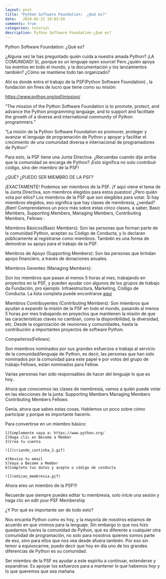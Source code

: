 ```yaml
---
layout: post
title: "Python Software Foundation:  ¿Qué es?"
date:   2020-05-21 19:02:59
comments: true
categories: tutorial
description: Python Software Foundation-¿Qué es?
---
```


Python Software Foundation:  ¿Qué es?

¿Alguna vez te has preguntado quién cuida a nuestra amada Python? ¡LA COMUNIDAD! Sí, ¡porque es un lenguaje open source! Pero ¿quién apoya los eventos en todo el mundo, y la documentación y los lanzamientos también?  ¿Cómo se mantiene todo tan organizado?

Ahí es donde entra el trabajo de la PSF(Python Software Foundation) , la fundación sin fines de lucro que tiene como su misión:

https://www.python.org/psf/mission/

“The mission of the Python Software Foundation is to promote, protect, and advance the Python programming language, and to support and facilitate the growth of a diverse and international community of Python programmers.”

“La misión de la Python Software Foundation es promover, proteger y avanzar el lenguaje de programación de Python y apoyar y facilitar el crecimiento de una comunidad diversa e internacional de programadores de Python”

Para esto, la PSF tiene una Junta Directiva. ¿Recuerdas cuando dije arriba que la comunidad se encarga de Python? ¡Esto significa no solo contribuir código, sino der miembro de la PSF!

¿QUÉ? ¿PUEDO SER MIEMBRO DE LA PSF?

¡EXACTAMENTE! Podemos ser miembros de la PSF. ¡Y aquí viene el tema de la Junta Directiva, son miembros elegidos para estos puestos! ¿Pero quién vota por ellos? Los miembros de la PSF que son elegibles para votar. Si hay miembros elegidos, eso significa que hay clases de membresía, ¿verdad? ¡Bien! Comprendamos un poco más sobre estas cinco clases, a saber, Basic Members, Supporting Members, Managing Members, Contributing Members, Fellows :

Miembros Básicos(Basic Members):
Son las personas que forman parte de la comunidad Python, aceptan su Código de Conducta, y lo declaran públicamente al registrarse como miembros. También es una forma de demostrar su apoyo para el trabajo de la PSF.


Membros de Apoyo (Supporting Members):
Son las personas que brindan apoyo financiero, a través de donaciones anuales.

Miembros Gerentes (Managing Members):

Son los miembros que pasan al menos 5 horas al mes, trabajando en proyectos en la PSF, y pueden ayudar con algunos de los grupos de trabajo da Fundación, pro ejemplo: Infraestructura, Marketing, Código de Conducta.  La lista completa puede encontrarse [aqui](https://www.python.org/psf/committees/)

Miembros Contribuyentes (Contributing Members):
Son miembros que ayudan a expandir la misión de la PSF en todo el mundo, pasando al menos 5 horas por mes trabajando en proyectos que mantienen la misión de que las características claves no cambian, como la disponibilidad, la diversidad, etc.  Desde la organización de reuniones y comunidades, hasta la contribución a importantes proyectos de software Python.

Compañeros(Fellows)

Son miembros nominados por sus grandes esfuerzos e trabaja al servicio de la comunidad/lenguaje de Python, es decir, las personas que han sido nominados por la comunidad para este papel e por votos del grupo de trabajo Fellows, están nominados para Fellow.

Varias personas han sido responsables de hacer del lenguaje lo que es hoy..

Ahora que conocemos las clases de membresía, vamos a quién puede votar en las elecciones de la junta:
Supporting Members
Managing Members
Contributing Members
Fellows

Genia, ahora que sabes estas cosas. Hablemos un poco sobre cómo participar y porque es importante hacerlo.

Para convertirse en un miembro básico:

    1)Simplemente vaya a: https://www.python.org/
    2)Haga clic en Become a Member
    3)Crea tu cuenta

    ![](criando_continha_2.gif)
    
    4)Revisa tu email
    5)Vaya a Become a Member
    6)Complete tus datos y acepte o código de conducta

    ![](edicao_membresia.gif)
Ahora eres un miembro de la PSF!!!

Recuerde que siempre puedes editar tu membresía, solo inicie una sesión y haga clic en edit your PSF Membership

¿Y Por qué es importante ser de todo esto?

Nos encanta Python como es hoy, y la mayoría de nosotros estamos de acuerdo en que vinimos para la lenguaje. Sin embargo lo que nos hizo quedarnos fue/es la comunidad de Python, que es diferente a cualquier otra comunidad de programación, no solo para nosotros quienes somos parte de eso, sino para ellos que nos vea desde afuera también. Por eso sin temor a equivocarme, puedo decir que hoy en día uno de los grandes diferencias de Python es su comunidad.

Ser miembro de la PSF es ayudar a este espíritu a continuar, extenderse y expandirse. Es apoyar los esfuerzos para a mantener lo que habemos hoy y lo que queremos que sea mañana.
